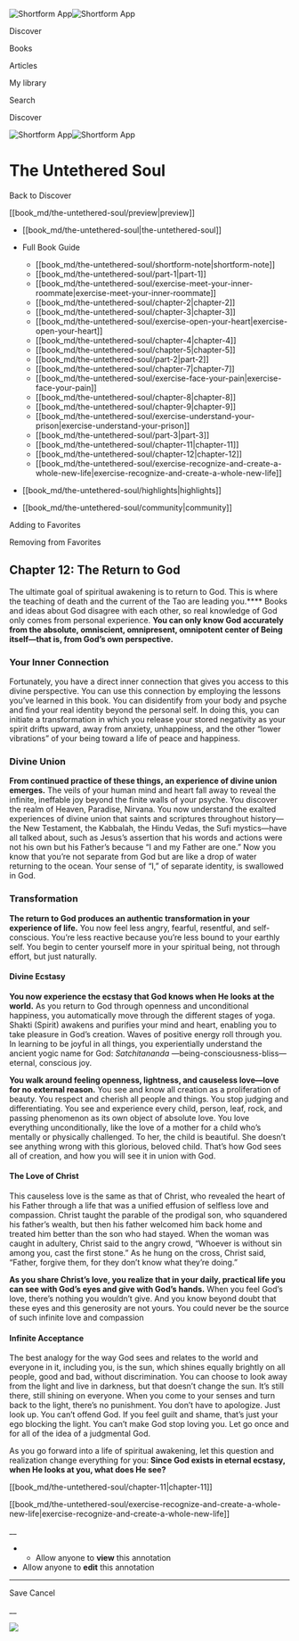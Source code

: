 ![Shortform App](/img/logo.36a2399e.svg)![Shortform App](/img/logo-dark.70c1b072.svg)

Discover

Books

Articles

My library

Search

Discover

![Shortform App](/img/logo.36a2399e.svg)![Shortform App](/img/logo-dark.70c1b072.svg)

# The Untethered Soul

Back to Discover

[[book_md/the-untethered-soul/preview|preview]]

  * [[book_md/the-untethered-soul|the-untethered-soul]]
  * Full Book Guide

    * [[book_md/the-untethered-soul/shortform-note|shortform-note]]
    * [[book_md/the-untethered-soul/part-1|part-1]]
    * [[book_md/the-untethered-soul/exercise-meet-your-inner-roommate|exercise-meet-your-inner-roommate]]
    * [[book_md/the-untethered-soul/chapter-2|chapter-2]]
    * [[book_md/the-untethered-soul/chapter-3|chapter-3]]
    * [[book_md/the-untethered-soul/exercise-open-your-heart|exercise-open-your-heart]]
    * [[book_md/the-untethered-soul/chapter-4|chapter-4]]
    * [[book_md/the-untethered-soul/chapter-5|chapter-5]]
    * [[book_md/the-untethered-soul/part-2|part-2]]
    * [[book_md/the-untethered-soul/chapter-7|chapter-7]]
    * [[book_md/the-untethered-soul/exercise-face-your-pain|exercise-face-your-pain]]
    * [[book_md/the-untethered-soul/chapter-8|chapter-8]]
    * [[book_md/the-untethered-soul/chapter-9|chapter-9]]
    * [[book_md/the-untethered-soul/exercise-understand-your-prison|exercise-understand-your-prison]]
    * [[book_md/the-untethered-soul/part-3|part-3]]
    * [[book_md/the-untethered-soul/chapter-11|chapter-11]]
    * [[book_md/the-untethered-soul/chapter-12|chapter-12]]
    * [[book_md/the-untethered-soul/exercise-recognize-and-create-a-whole-new-life|exercise-recognize-and-create-a-whole-new-life]]
  * [[book_md/the-untethered-soul/highlights|highlights]]
  * [[book_md/the-untethered-soul/community|community]]



Adding to Favorites 

Removing from Favorites 

## Chapter 12: The Return to God

The ultimate goal of spiritual awakening is to return to God. This is where the teaching of death and the current of the Tao are leading you.**** Books and ideas about God disagree with each other, so real knowledge of God only comes from personal experience. **You can only know God accurately from the absolute, omniscient, omnipresent, omnipotent center of Being itself—that is, from God’s own perspective.**

### Your Inner Connection

Fortunately, you have a direct inner connection that gives you access to this divine perspective. You can use this connection by employing the lessons you’ve learned in this book. You can disidentify from your body and psyche and find your real identity beyond the personal self. In doing this, you can initiate a transformation in which you release your stored negativity as your spirit drifts upward, away from anxiety, unhappiness, and the other “lower vibrations” of your being toward a life of peace and happiness.

### Divine Union

**From continued practice of these things, an experience of divine union emerges.** The veils of your human mind and heart fall away to reveal the infinite, ineffable joy beyond the finite walls of your psyche. You discover the realm of Heaven, Paradise, Nirvana. You now understand the exalted experiences of divine union that saints and scriptures throughout history—the New Testament, the Kabbalah, the Hindu Vedas, the Sufi mystics—have all talked about, such as Jesus’s assertion that his words and actions were not his own but his Father’s because “I and my Father are one.” Now you know that you’re not separate from God but are like a drop of water returning to the ocean. Your sense of “I,” of separate identity, is swallowed in God.

### Transformation

**The return to God produces an authentic transformation in your experience of life.** You now feel less angry, fearful, resentful, and self-conscious. You’re less reactive because you’re less bound to your earthly self. You begin to center yourself more in your spiritual being, not through effort, but just naturally.

#### Divine Ecstasy

**You now experience the ecstasy that God knows when He looks at the world.** As you return to God through openness and unconditional happiness, you automatically move through the different stages of yoga. Shakti (Spirit) awakens and purifies your mind and heart, enabling you to take pleasure in God’s creation. Waves of positive energy roll through you. In learning to be joyful in all things, you experientially understand the ancient yogic name for God: _Satchitananda_ —being-consciousness-bliss—eternal, conscious joy.

**You walk around feeling openness, lightness, and causeless love—love for no external reason.** You see and know all creation as a proliferation of beauty. You respect and cherish all people and things. You stop judging and differentiating. You see and experience every child, person, leaf, rock, and passing phenomenon as its own object of absolute love. You love everything unconditionally, like the love of a mother for a child who’s mentally or physically challenged. To her, the child is beautiful. She doesn’t see anything wrong with this glorious, beloved child. That’s how God sees all of creation, and how you will see it in union with God.

#### The Love of Christ

This causeless love is the same as that of Christ, who revealed the heart of his Father through a life that was a unified effusion of selfless love and compassion. Christ taught the parable of the prodigal son, who squandered his father’s wealth, but then his father welcomed him back home and treated him better than the son who had stayed. When the woman was caught in adultery, Christ said to the angry crowd, “Whoever is without sin among you, cast the first stone.” As he hung on the cross, Christ said, “Father, forgive them, for they don’t know what they’re doing.”

**As you share Christ’s love, you realize that in your daily, practical life you can see with God’s eyes and give with God’s hands.** When you feel God’s love, there’s nothing you wouldn’t give. And you know beyond doubt that these eyes and this generosity are not yours. You could never be the source of such infinite love and compassion

#### Infinite Acceptance

The best analogy for the way God sees and relates to the world and everyone in it, including you, is the sun, which shines equally brightly on all people, good and bad, without discrimination. You can choose to look away from the light and live in darkness, but that doesn’t change the sun. It’s still there, still shining on everyone. When you come to your senses and turn back to the light, there’s no punishment. You don’t have to apologize. Just look up. You can’t offend God. If you feel guilt and shame, that’s just your ego blocking the light. You can’t make God stop loving you. Let go once and for all of the idea of a judgmental God.

As you go forward into a life of spiritual awakening, let this question and realization change everything for you: **Since God exists in eternal ecstasy, when He looks at you, what does He see?**

[[book_md/the-untethered-soul/chapter-11|chapter-11]]

[[book_md/the-untethered-soul/exercise-recognize-and-create-a-whole-new-life|exercise-recognize-and-create-a-whole-new-life]]

__

  *   * Allow anyone to **view** this annotation
  * Allow anyone to **edit** this annotation



* * *

Save Cancel

__




![](https://bat.bing.com/action/0?ti=56018282&Ver=2&mid=1c8fc892-42e0-48b1-a9b8-45dba2d5b8d4&sid=1711133063fa11eebdec89a8b8ae3bbc&vid=171147a063fa11eea7440fcfeb230d96&vids=0&msclkid=N&pi=0&lg=en-US&sw=800&sh=600&sc=24&nwd=1&tl=Shortform%20%7C%20The%20Untethered%20Soul&p=https%3A%2F%2Fwww.shortform.com%2Fapp%2Fbook%2Fthe-untethered-soul%2Fchapter-12&r=&lt=400&evt=pageLoad&sv=1&rn=746339)
